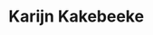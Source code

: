 <!--
  id: 2078
  slug: karijn-kakebeeke
  type: fortpolio
  categories: 
  tags: CSS, HTML, Javascript, Wordpress, graphic design, interaction design, concept
  clients: Karijn Kakebeeke
  collaboration: 
  prizes: 
  thumbnail: kakebeeke1.jpg
  image: kakebeeke1.jpg
  images: kakebeeke1.jpg, kakebeeke2.jpg, kakebeeke3.jpg
  inCv: false
  inPortfolio: true
  dateFrom: 2012-05-01
  dateTo: 2012-08-01
-->

# Karijn Kakebeeke

